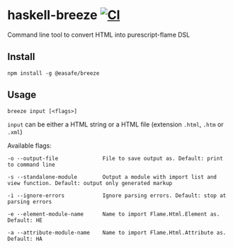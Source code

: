 # haskell-breeze [![CI](https://github.com/easafe/haskell-breeze/actions/workflows/CI.yml/badge.svg)](https://github.com/easafe/haskell-breeze/actions/workflows/CI.yml)

Command line tool to convert HTML into purescript-flame DSL

## Install

```npm install -g @easafe/breeze```

## Usage

```breeze input [<flags>]```

```input``` can be either a HTML string or a HTML file (extension ```.html```, ```.htm``` or ```.xml```)

Available flags:

```
-o --output-file              File to save output as. Default: print to command line

-s --standalone-module        Output a module with import list and view function. Default: output only generated markup

-i --ignore-errors            Ignore parsing errors. Default: stop at parsing errors

-e --element-module-name      Name to import Flame.Html.Element as. Default: HE

-a --attribute-module-name    Name to import Flame.Html.Attribute as. Default: HA
```